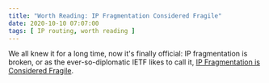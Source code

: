 ```yaml
---
title: "Worth Reading: IP Fragmentation Considered Fragile"
date: 2020-10-10 07:07:00
tags: [ IP routing, worth reading ]
---
```

We all knew it for a long time, now it's finally official: IP fragmentation is broken, or as the ever-so-diplomatic IETF likes to call it, [IP Fragmentation is Considered Fragile](https://www.rfc-editor.org/rfc/rfc8900.html).
